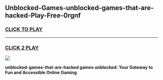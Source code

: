 
## Unblocked-Games-unblocked-games-that-are-hacked-Play-Free-0rgnf
<h3>
<a href="https://premium76.site?title=unblocked-games-that-are-hacked&ref=18A">CLICK TO PLAY</a></h3>
<hr>

<h3>
<a href="https://premium76.site?title=unblocked-games-that-are-hacked&ref=18A">CLICK 2 PLAY</a>
  
</h3>

<a href="https://premium76.site?title=unblocked-games-that-are-hacked&ref=18A"><img src="https://clearcache.store/games.png"></a>


**unblocked-games-that-are-hacked games unblocked: Your Gateway to Fun and Accessible Online Gaming**
